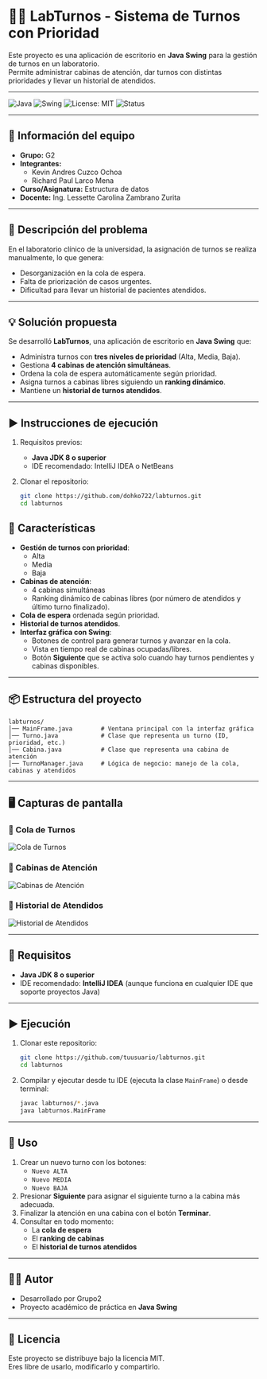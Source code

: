 # 🧑‍🔬 LabTurnos - Sistema de Turnos con Prioridad

Este proyecto es una aplicación de escritorio en **Java Swing** para la gestión de turnos en un laboratorio.  
Permite administrar cabinas de atención, dar turnos con distintas prioridades y llevar un historial de atendidos.

---

![Java](https://img.shields.io/badge/Java-8%2B-orange)
![Swing](https://img.shields.io/badge/GUI-Swing-blue)
![License: MIT](https://img.shields.io/badge/License-MIT-green)
![Status](https://img.shields.io/badge/Status-En%20Desarrollo-yellow)

---

## 👥 Información del equipo
- **Grupo:** G2  
- **Integrantes:**  
  - Kevin Andres Cuzco Ochoa 
  - Richard Paul Larco Mena
- **Curso/Asignatura:** Estructura de datos  
- **Docente:** Ing. Lessette Carolina Zambrano Zurita 

---

## 📝 Descripción del problema
En el laboratorio clínico de la universidad, la asignación de turnos se realiza manualmente, lo que genera:  
- Desorganización en la cola de espera.  
- Falta de priorización de casos urgentes.  
- Dificultad para llevar un historial de pacientes atendidos.  

---

## 💡 Solución propuesta
Se desarrolló **LabTurnos**, una aplicación de escritorio en **Java Swing** que:  
- Administra turnos con **tres niveles de prioridad** (Alta, Media, Baja).  
- Gestiona **4 cabinas de atención simultáneas**.  
- Ordena la cola de espera automáticamente según prioridad.  
- Asigna turnos a cabinas libres siguiendo un **ranking dinámico**.  
- Mantiene un **historial de turnos atendidos**.  

---

## ▶️ Instrucciones de ejecución
1. Requisitos previos:  
   - **Java JDK 8 o superior**  
   - IDE recomendado: IntelliJ IDEA o NetBeans  

2. Clonar el repositorio:  
   ```bash
   git clone https://github.com/dohko722/labturnos.git
   cd labturnos


## 🚀 Características

- **Gestión de turnos con prioridad**:
  - Alta
  - Media
  - Baja
- **Cabinas de atención**:
  - 4 cabinas simultáneas
  - Ranking dinámico de cabinas libres (por número de atendidos y último turno finalizado).
- **Cola de espera** ordenada según prioridad.
- **Historial de turnos atendidos**.
- **Interfaz gráfica con Swing**:
  - Botones de control para generar turnos y avanzar en la cola.
  - Vista en tiempo real de cabinas ocupadas/libres.
  - Botón **Siguiente** que se activa solo cuando hay turnos pendientes y cabinas disponibles.

---

## 📦 Estructura del proyecto

```
labturnos/
│── MainFrame.java        # Ventana principal con la interfaz gráfica
│── Turno.java            # Clase que representa un turno (ID, prioridad, etc.)
│── Cabina.java           # Clase que representa una cabina de atención
│── TurnoManager.java     # Lógica de negocio: manejo de la cola, cabinas y atendidos
```

---


## 🖥️ Capturas de pantalla

### 🎫 Cola de Turnos
![Cola de Turnos](screenshots/cola.png)

### 🏥 Cabinas de Atención
![Cabinas de Atención](screenshots/cabinas.png)

### 📜 Historial de Atendidos
![Historial de Atendidos](screenshots/historial.png)


---

## 🔧 Requisitos

- **Java JDK 8 o superior**
- IDE recomendado: **IntelliJ IDEA** (aunque funciona en cualquier IDE que soporte proyectos Java)

---

## ▶️ Ejecución

1. Clonar este repositorio:
   ```bash
   git clone https://github.com/tuusuario/labturnos.git
   cd labturnos
   ```
2. Compilar y ejecutar desde tu IDE (ejecuta la clase `MainFrame`) o desde terminal:
   ```bash
   javac labturnos/*.java
   java labturnos.MainFrame
   ```

---

## 📖 Uso

1. Crear un nuevo turno con los botones:
   - `Nuevo ALTA`
   - `Nuevo MEDIA`
   - `Nuevo BAJA`
2. Presionar **Siguiente** para asignar el siguiente turno a la cabina más adecuada.
3. Finalizar la atención en una cabina con el botón **Terminar**.
4. Consultar en todo momento:
   - La **cola de espera**
   - El **ranking de cabinas**
   - El **historial de turnos atendidos**

---

## 👨‍💻 Autor

- Desarrollado por Grupo2  
- Proyecto académico de práctica en **Java Swing**

---

## 📜 Licencia

Este proyecto se distribuye bajo la licencia MIT.  
Eres libre de usarlo, modificarlo y compartirlo.
